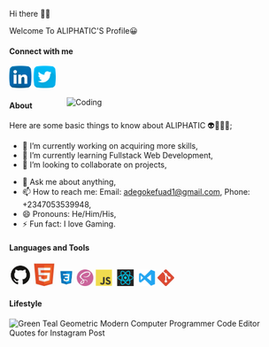 Hi there 👋🏾

<span>Welcome To ALIPHATIC'S Profile😀</span>

#### Connect with me 
<a href="https://www.linkedin.com/in/fuad-ajibola-5a0034166/"><img src="images/linkedin.png" width="40" /></a>
<a href="https://twitter.com/AdegokeFuad"><img src="images/twitter.png" width="40" /></a>

<img align="right" alt="Coding" width="400" src="https://miro.medium.com/max/680/0*7Q3yvSIv_t0ioJ-Z.gif"/>

#### About
Here are some basic things to know about ALIPHATIC 👽👳🏾‍♂️;

- 🔭 I’m currently working on acquiring more skills,
- 🌱 I’m currently learning Fullstack Web Development,
- 👯 I’m looking to collaborate on projects,
<!--- 🤔 I’m looking for help with--> 
- 💬 Ask me about anything,
- 📫 How to reach me: Email: adegokefuad1@gmail.com, Phone: +2347053539948,
- 😄 Pronouns: He/Him/His,
- ⚡ Fun fact: I love Gaming.

#### Languages and Tools
<code><img src="images/github.jpg" width="40" title="GitHub" /></code>
<code><img src="images/html.jpg" width="40" title="HTML" /></code>
<code><img src="images/css.jpg" width="30" title="CSS" /></code>
<code><img src="images/sass.jpg" width="30" title="SASS" /></code>
<code><img src="images/javascript.png" width="30" title="JavaScript" /></code>
<code><img src="images/react.png" width="40" title="React" /></code>
<code><img src="images/visualstudio.svg" width="30" title="Visual Studio Code" /></code>
<code><img src="images/git.jpg" width="30" title="Git" /></code>


#### Lifestyle
![Green Teal Geometric Modern Computer Programmer Code Editor Quotes for Instagram Post](https://user-images.githubusercontent.com/105937740/174781153-79d156a6-8e4a-4d8b-aa75-880be17afeac.jpg)


